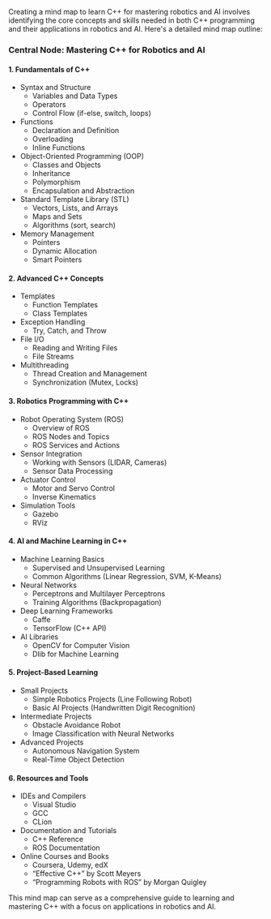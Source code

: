 Creating a mind map to learn C++ for mastering robotics and AI involves identifying the core concepts and skills needed in both C++ programming and their applications in robotics and AI. Here's a detailed mind map outline:

### Central Node: Mastering C++ for Robotics and AI

#### 1. **Fundamentals of C++**
   - Syntax and Structure
     - Variables and Data Types
     - Operators
     - Control Flow (if-else, switch, loops)
   - Functions
     - Declaration and Definition
     - Overloading
     - Inline Functions
   - Object-Oriented Programming (OOP)
     - Classes and Objects
     - Inheritance
     - Polymorphism
     - Encapsulation and Abstraction
   - Standard Template Library (STL)
     - Vectors, Lists, and Arrays
     - Maps and Sets
     - Algorithms (sort, search)
   - Memory Management
     - Pointers
     - Dynamic Allocation
     - Smart Pointers

#### 2. **Advanced C++ Concepts**
   - Templates
     - Function Templates
     - Class Templates
   - Exception Handling
     - Try, Catch, and Throw
   - File I/O
     - Reading and Writing Files
     - File Streams
   - Multithreading
     - Thread Creation and Management
     - Synchronization (Mutex, Locks)

#### 3. **Robotics Programming with C++**
   - Robot Operating System (ROS)
     - Overview of ROS
     - ROS Nodes and Topics
     - ROS Services and Actions
   - Sensor Integration
     - Working with Sensors (LIDAR, Cameras)
     - Sensor Data Processing
   - Actuator Control
     - Motor and Servo Control
     - Inverse Kinematics
   - Simulation Tools
     - Gazebo
     - RViz

#### 4. **AI and Machine Learning in C++**
   - Machine Learning Basics
     - Supervised and Unsupervised Learning
     - Common Algorithms (Linear Regression, SVM, K-Means)
   - Neural Networks
     - Perceptrons and Multilayer Perceptrons
     - Training Algorithms (Backpropagation)
   - Deep Learning Frameworks
     - Caffe
     - TensorFlow (C++ API)
   - AI Libraries
     - OpenCV for Computer Vision
     - Dlib for Machine Learning

#### 5. **Project-Based Learning**
   - Small Projects
     - Simple Robotics Projects (Line Following Robot)
     - Basic AI Projects (Handwritten Digit Recognition)
   - Intermediate Projects
     - Obstacle Avoidance Robot
     - Image Classification with Neural Networks
   - Advanced Projects
     - Autonomous Navigation System
     - Real-Time Object Detection

#### 6. **Resources and Tools**
   - IDEs and Compilers
     - Visual Studio
     - GCC
     - CLion
   - Documentation and Tutorials
     - C++ Reference
     - ROS Documentation
   - Online Courses and Books
     - Coursera, Udemy, edX
     - “Effective C++” by Scott Meyers
     - “Programming Robots with ROS” by Morgan Quigley

This mind map can serve as a comprehensive guide to learning and mastering C++ with a focus on applications in robotics and AI.
